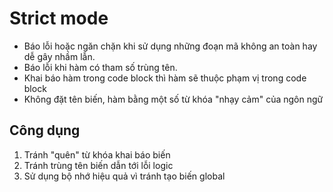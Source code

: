 # Strict mode

- Báo lỗi hoặc ngăn chặn khi sử dụng những đoạn mã không an toàn hay dễ gây nhầm lẫn.
- Báo lỗi khi hàm có tham số trùng tên.
- Khai báo hàm trong code block thì hàm sẽ thuộc phạm vị trong code block
- Không đặt tên biến, hàm bằng một số từ khóa "nhạy cảm" của ngôn ngữ

## Công dụng

1. Tránh "quên" từ khóa khai báo biến
2. Tránh trùng tên biến dẫn tới lỗi logic
3. Sử dụng bộ nhớ hiệu quả vì tránh tạo biến global
